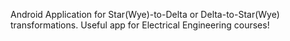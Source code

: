 Android Application for Star(Wye)-to-Delta or Delta-to-Star(Wye) transformations.
Useful app for Electrical Engineering courses!